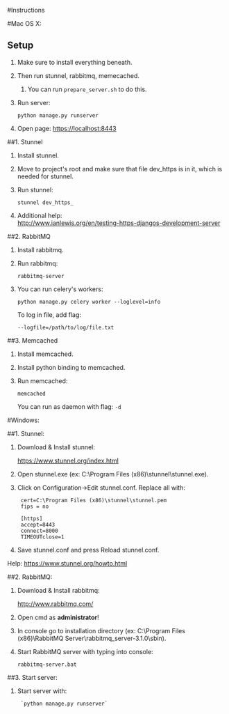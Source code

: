 #Instructions

#Mac OS X:

## Setup

1. Make sure to install everything beneath.

2. Then run stunnel, rabbitmq, memecached.

	1. You can run `prepare_server.sh` to do this.

3. Run server:

	`python manage.py runserver`
	
4. Open page: <https://localhost:8443>


##1. Stunnel

1. Install stunnel.

2. Move to project's root and make sure that file dev_https is in it, which is needed for stunnel.

3. Run stunnel: 
	
	`stunnel dev_https_`
	
4. Additional help:  
<http://www.ianlewis.org/en/testing-https-djangos-development-server>
	
##2. RabbitMQ

1. Install rabbitmq.

2. Run rabbitmq:

	`rabbitmq-server`
	
3. You can run celery's workers:

	`python manage.py celery worker --loglevel=info`
	
	To log in file, add flag:
	
	`--logfile=/path/to/log/file.txt`

##3. Memcached

1. Install memcached.

2. Install python binding to memcached.

3. Run memcached:

	`memcached`
	
	You can run as daemon with flag: `-d`



#Windows:

##1. Stunnel:

1. Download & Install stunnel:

    <https://www.stunnel.org/index.html>

2. Open stunnel.exe (ex: C:\Program Files (x86)\stunnel\stunnel.exe).

3. Click on Configuration->Edit stunnel.conf. Replace all with:

        cert=C:\Program Files (x86)\stunnel\stunnel.pem
        fips = no

        [https]
        accept=8443
        connect=8000
        TIMEOUTclose=1


4. Save stunnel.conf and press Reload stunnel.conf.

Help:
<https://www.stunnel.org/howto.html>


##2. RabbitMQ:

1. Download & Install rabbitmq:

    <http://www.rabbitmq.com/>

2. Open cmd as **administrator**!

3. In console go to installation directory (ex: C:\Program Files (x86)\RabbitMQ Server\rabbitmq_server-3.1.0\sbin\).

4. Start RabbitMQ server with typing into console:

    `rabbitmq-server.bat`


##3. Start server:

1. Start server with:

        `python manage.py runserver`




